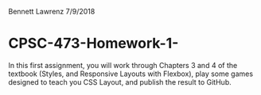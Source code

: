 Bennett Lawrenz 7/9/2018

# CPSC-473-Homework-1-
In this first assignment, you will work through Chapters 3 and 4 of the textbook (Styles, and Responsive Layouts with Flexbox), play some games designed to teach you CSS Layout, and publish the result to GitHub.
